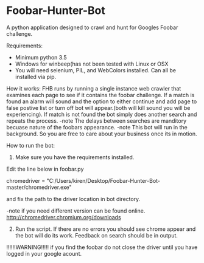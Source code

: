 # Foobar-Hunter-Bot
A python application designed to crawl and hunt for Googles Foobar challenge.

Requirements:
- Minimum python 3.5
- Windows for winbeep(has not been tested with Linux or OSX
- You will need selenium, PIL, and WebColors installed. Can all be installed via pip.
  
How it works:
  FHB runs by running a single instance web crawler that examines each page to see if it contains the foobar challenge. If a match is found an alarm will sound
and the option to either continue and add page to false postive list or turn off bot will appear.(both will kill sound you will be experiencing). If match is not found the bot simply does another search and repeats the process.
  -note The delays between searches are manditory becuase nature of the foobars appearance.
  -note This bot will run in the background. So you are free to care about your business once its in motion.

How to run the bot:
  1. Make sure you have the requirements installed. 
  
  Edit the line below in foobar.py
  
  chromedriver = "C:/Users/kiren/Desktop/Foobar-Hunter-Bot-master/chromedriver.exe" 

  and fix the path to the driver location in bot directory.

  -note if you need different version can be found online. http://chromedriver.chromium.org/downloads

2. Run the script.
  If there are no errors you should see chrome appear and the bot will do its work. Feedback on search should be in output.
  
  
  
  
!!!!!!WARNING!!!!!
  if you find the foobar do not close the driver until you have logged in your google acount.




  
   

